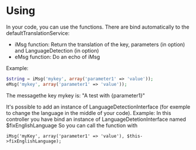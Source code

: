 Using
=====

In your code, you can use the functions. There are bind automatically to the defaultTranslationService:

- iMsg function: Return the translation of the key, parameters (in option) and LanguageDetection (in option)
- eMsg function: Do an echo of iMsg

Example:
```php
$string = iMsg('mykey', array('parameter1' => 'value'));
eMsg('mykey', array('parameter1' => 'value'));
```
The messagethe key mykey is: "A test with {parameter1}"

It's possible to add an instance of LanguageDetectionInterface (for exemple to change the language in the middle of your code).
Example:
In this controller you have bind an instance of LanguageDetetionInterface named $fixEnglishLanguage
So you can call the function with
```
iMsg('myKey', array('parameter1' => 'value'), $this->fixEnglishLanguage);
```